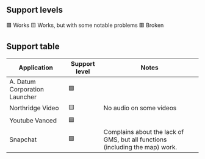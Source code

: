 ## Support levels

🟩 Works
🟨 Works, but with some notable problems
🟥 Broken

## Support table

|Application                   |Support level  |Notes                   |
|------------------------------|---------------|------------------------|
|A. Datum Corporation Launcher | 🟩            |                        |
|Northridge Video              | 🟨            |No audio on some videos |
|Youtube Vanced                | 🟩            ||
|Snapchat                      | 🟩            |Complains about the lack of GMS, but all functions (including the map) work. |